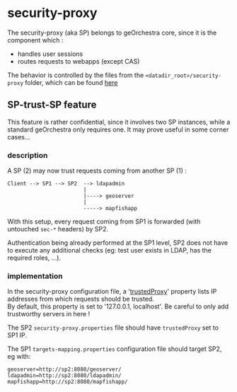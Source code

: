 # security-proxy

The security-proxy (aka SP) belongs to geOrchestra core, since it is the component which :
 * handles user sessions
 * routes requests to webapps (except CAS)
 
The behavior is controlled by the files from the `<datadir_root>/security-proxy` folder, which can be found [here](https://github.com/georchestra/datadir/tree/master/security-proxy)

## SP-trust-SP feature

This feature is rather confidential, since it involves two SP instances, while a standard geOrchestra only requires one. It may prove useful in some corner cases...

### description

A SP (2) may now trust requests coming from another SP (1) :

```
Client --> SP1 --> SP2  --> ldapadmin
                        | 
                        |----> geoserver
                        |
                        -----> mapfishapp
```

With this setup, every request coming from SP1 is forwarded (with untouched `sec-*` headers) by SP2.

Authentication being already performed at the SP1 level, SP2 does not have to execute any additional checks (eg: test user exists in LDAP, has the required roles, ...).


### implementation

In the security-proxy configuration file, a '[trustedProxy](https://github.com/georchestra/datadir/blob/8d189b5ce7d7472c03325c2180eb5f7ccc0f54e4/security-proxy/security-proxy.properties#L17-L18)' property lists IP addresses from which requests should be trusted.  
By default, this property is set to '127.0.0.1, localhost'. Be careful to only add trustworthy servers in here !

The SP2 `security-proxy.properties` file should have `trustedProxy` set to SP1 IP.

The SP1 `targets-mapping.properties` configuration file should target SP2, eg with:
```properties
geoserver=http://sp2:8080/geoserver/
ldapadmin=http://sp2:8080/ldapadmin/
mapfishapp=http://sp2:8080/mapfishapp/
```
